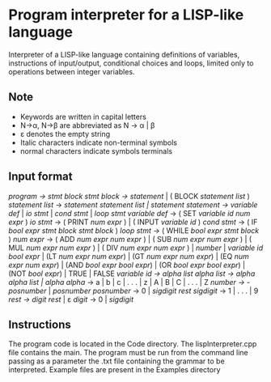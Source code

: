 # Program interpreter for a LISP-like language

Interpreter of a LISP-like language containing definitions of variables, instructions of input/output, conditional choices and loops, limited only to operations between integer variables.

## Note

- Keywords are written in capital letters
- N→α, N→β are abbreviated as N → α | β
- ε denotes the empty string
- Italic characters indicate non-terminal symbols
- normal characters indicate symbols terminals

## Input format

*program → stmt block*
*stmt block → statement* | ( BLOCK *statement list* )
*statement list* → *statement statement list | statement*
*statement → variable def* |
*io stmt* |
*cond stmt* |
*loop stmt*
*variable def* → ( SET *variable id num expr* )
*io stmt* → ( PRINT *num expr* ) | ( INPUT *variable id* )
*cond stmt* → ( IF *bool expr stmt block stmt block* )
*loop stmt* → ( WHILE *bool expr stmt block* )
*num expr* → ( ADD *num expr num expr* )
| ( SUB *num expr num expr* )
| ( MUL *num expr num expr* )
| ( DIV *num expr num expr* )
| *number*
| *variable id*
*bool expr* | (LT *num expr num expr*)
| (GT *num expr num expr*)
| (EQ *num expr num expr*)
| (AND *bool expr bool expr*)
| (OR *bool expr bool expr*)
| (NOT *bool expr*)
| TRUE | FALSE
*variable id → alpha list*
*alpha list → alpha alpha list | alpha*
*alpha* → a | b | c | . . . | z | A | B | C | . . . | Z
*number → - posnumber* | *posnumber*
*posnumber* → 0 | *sigdigit rest*
*sigdigit* → 1 | . . . | 9
*rest → digit rest* | ε
*digit* → 0 | *sigdigit*

## Instructions

The program code is located in the Code directory. The lispInterpreter.cpp file contains the main. The program must be run from the command line passing as a parameter the .txt file containing the grammar to be interpreted. Example files are present in the Examples directory